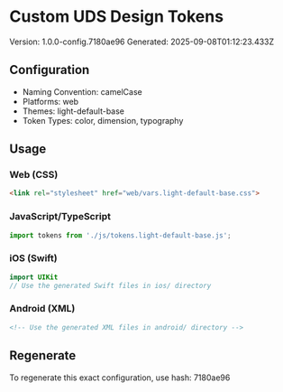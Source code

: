 # Custom UDS Design Tokens

Version: 1.0.0-config.7180ae96
Generated: 2025-09-08T01:12:23.433Z

## Configuration
- Naming Convention: camelCase
- Platforms: web
- Themes: light-default-base
- Token Types: color, dimension, typography

## Usage

### Web (CSS)
```html
<link rel="stylesheet" href="web/vars.light-default-base.css">
```

### JavaScript/TypeScript
```javascript
import tokens from './js/tokens.light-default-base.js';
```

### iOS (Swift)
```swift
import UIKit
// Use the generated Swift files in ios/ directory
```

### Android (XML)
```xml
<!-- Use the generated XML files in android/ directory -->
```

## Regenerate
To regenerate this exact configuration, use hash: 7180ae96
